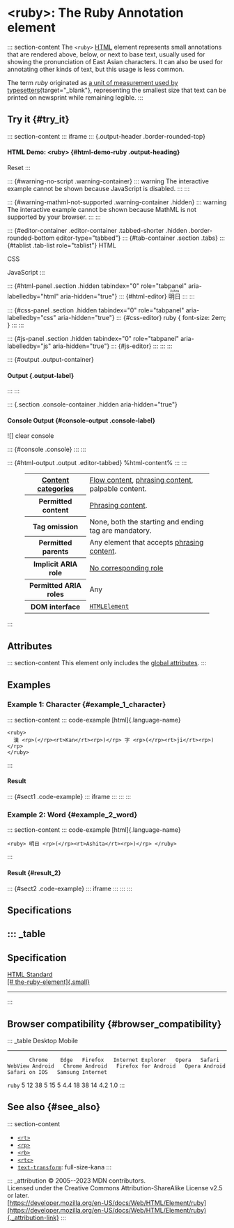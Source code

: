 

# \<ruby\>: The Ruby Annotation element



::: section-content
The `<ruby>` [HTML](../index) element represents small annotations that
are rendered above, below, or next to base text, usually used for
showing the pronunciation of East Asian characters. It can also be used
for annotating other kinds of text, but this usage is less common.

The term *ruby* originated as [a unit of measurement used by
typesetters](https://en.wikipedia.org/wiki/Agate_(typography)){target="_blank"},
representing the smallest size that text can be printed on newsprint
while remaining legible.
:::

## Try it {#try_it}

::: section-content
::: iframe
::: {.output-header .border-rounded-top}
#### HTML Demo: \<ruby\> {#html-demo-ruby .output-heading}

Reset
:::

::: {#warning-no-script .warning-container}
::: warning
The interactive example cannot be shown because JavaScript is disabled.
:::
:::

::: {#warning-mathml-not-supported .warning-container .hidden}
::: warning
The interactive example cannot be shown because MathML is not supported
by your browser.
:::
:::

::: {#editor-container .editor-container .tabbed-shorter .hidden .border-rounded-bottom editor-type="tabbed"}
::: {#tab-container .section .tabs}
::: {#tablist .tab-list role="tablist"}
HTML

CSS

JavaScript
:::

::: {#html-panel .section .hidden tabindex="0" role="tabpanel" aria-labelledby="html" aria-hidden="true"}
::: {#html-editor}
    <ruby> 明日 <rp>(</rp><rt>Ashita</rt><rp>)</rp> </ruby>
:::
:::

::: {#css-panel .section .hidden tabindex="0" role="tabpanel" aria-labelledby="css" aria-hidden="true"}
::: {#css-editor}
    ruby {
      font-size: 2em;
    }
:::
:::

::: {#js-panel .section .hidden tabindex="0" role="tabpanel" aria-labelledby="js" aria-hidden="true"}
::: {#js-editor}
:::
:::
:::

::: {#output .output-container}
#### Output {.output-label}
:::
:::

::: {.section .console-container .hidden aria-hidden="true"}
#### Console Output {#console-output .console-label}

![]
clear console

::: {#console .console}
:::
:::

::: {#html-output .output .editor-tabbed}
%html-content%
:::
:::

<figure class="table-container">
<div class="_table">
<table class="properties">
<tbody>
<tr class="odd">
<th scope="row"><a href="../content_categories">Content
categories</a></th>
<td><a href="../content_categories#flow_content">Flow content</a>, <a
href="../content_categories#phrasing_content">phrasing content</a>,
palpable content.</td>
</tr>
<tr class="even">
<th scope="row">Permitted content</th>
<td><a href="../content_categories#phrasing_content">Phrasing
content</a>.</td>
</tr>
<tr class="odd">
<th scope="row">Tag omission</th>
<td>None, both the starting and ending tag are mandatory.</td>
</tr>
<tr class="even">
<th scope="row">Permitted parents</th>
<td>Any element that accepts <a
href="../content_categories#phrasing_content">phrasing content</a>.</td>
</tr>
<tr class="odd">
<th scope="row">Implicit ARIA role</th>
<td><a href="https://www.w3.org/TR/html-aria/#dfn-no-corresponding-role"
target="_blank">No corresponding role</a></td>
</tr>
<tr class="even">
<th scope="row">Permitted ARIA roles</th>
<td>Any</td>
</tr>
<tr class="odd">
<th scope="row">DOM interface</th>
<td><a
href="https://developer.mozilla.org/en-US/docs/Web/API/HTMLElement"><code>HTMLElement</code></a></td>
</tr>
</tbody>
</table>

</figure>
:::

## Attributes

::: section-content
This element only includes the [global
attributes](../global_attributes).
:::

## Examples

### Example 1: Character {#example_1_character}

::: section-content
::: code-example
[html]{.language-name}

``` {signature="Y+5q/G3EBi/ofswS5LfyI/FrJgypPFnlRQxpSurHYlA=" data-language="html"}
<ruby>
  漢 <rp>(</rp><rt>Kan</rt><rp>)</rp> 字 <rp>(</rp><rt>ji</rt><rp>)</rp>
</ruby>
```
:::

#### Result

::: {#sect1 .code-example}
::: iframe
:::
:::
:::

### Example 2: Word {#example_2_word}

::: section-content
::: code-example
[html]{.language-name}

``` {signature="kxTOGr0mDKTUUitWa/Wn6g33xUq3S5goNG9ONodGkeA=" data-language="html"}
<ruby> 明日 <rp>(</rp><rt>Ashita</rt><rp>)</rp> </ruby>
```
:::

#### Result {#result_2}

::: {#sect2 .code-example}
::: iframe
:::
:::
:::

## Specifications

::: _table
  ---------------------------------------------------------------------------------------------------------------
  Specification
  ---------------------------------------------------------------------------------------------------------------
  [HTML Standard\
  [\#
  the-ruby-element]{.small}](https://html.spec.whatwg.org/multipage/text-level-semantics.html#the-ruby-element)

  ---------------------------------------------------------------------------------------------------------------
:::

## Browser compatibility {#browser_compatibility}

::: _table
           Desktop                                                         Mobile                                                                                   
  -------- --------- ------ --------- ------------------- ------- -------- ----------------- ---------------- --------------------- --------------- --------------- ------------------
           Chrome    Edge   Firefox   Internet Explorer   Opera   Safari   WebView Android   Chrome Android   Firefox for Android   Opera Android   Safari on IOS   Samsung Internet
  `ruby`   5         12     38        5                   15      5        4.4               18               38                    14              4.2             1.0
:::

## See also {#see_also}

::: section-content
-   [`<rt>`](rt)
-   [`<rp>`](rp)
-   [`<rb>`](rb)
-   [`<rtc>`](rtc)
-   [`text-transform`](https://developer.mozilla.org/en-US/docs/Web/CSS/text-transform):
    full-size-kana
:::

::: _attribution
© 2005--2023 MDN contributors.\
Licensed under the Creative Commons Attribution-ShareAlike License v2.5
or later.\
[https://developer.mozilla.org/en-US/docs/Web/HTML/Element/ruby](https://developer.mozilla.org/en-US/docs/Web/HTML/Element/ruby){._attribution-link}
:::
